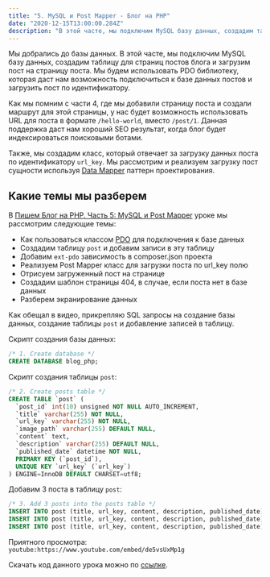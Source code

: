 ```yaml
---
title: "5. MySQL и Post Mapper - Блог на PHP"
date: "2020-12-15T13:00:00.284Z"
description: "В этой часте, мы подключим MySQL базу данных, создадим таблицу для страниц постов блога и загрузим пост на страницу поста. Также, мы выведем пост на страницу используя Post Mapper класс."
---
```


Мы добрались до базы данных. В этой часте, мы подключим MySQL базу данных, создадим таблицу для страниц постов блога и загрузим пост на страницу поста.
Мы будем использовать PDO библиотеку, которая даст нам возможность подключиться к базе данных постов и загрузить пост по идентификатору.

Как мы помним с части 4, где мы добавили страницу поста и создали маршрут для этой страницы, у нас будет возможность использовать URL для поста в формате `/hello-world`, вместо `/post/1`.
Данная поддержка даст нам хороший SEO результат, когда блог будет индексироваться поисковыми ботами. 

Также, мы создадим класс, который отвечает за загрузку данных поста по идентификатору `url_key`. Мы рассмотрим и реализуем загрузку пост сущности используя [Data Mapper](https://designpatternsphp.readthedocs.io/ru/latest/Structural/DataMapper/README.html) паттерн проектирования.

## Какие темы мы разберем
В [Пишем Блог на PHP. Часть 5: MySQL и Post Mapper](https://www.youtube.com/watch?v=de5vsUxMp1g) уроке мы рассмотрим следующие темы:
* Как пользоваться классом [PDO](https://www.php.net/manual/en/book.pdo.php) для подключения к базе данных
* Создадим таблицу `post` и добавим записи в эту таблицу
* Добавим `ext-pdo` зависимость в composer.json проекта
* Реализуем Post Mapper класс для загрузки поста по url_key полю
* Отрисуем загруженный пост на странице
* Создадим шаблон страницы 404, в случае, если поста нет в базе данных
* Разберем экранирование данных

Как обещал в видео, прикрепляю SQL запросы на создание базы данных, создание таблицы `post` и добавление записей в таблицу.

Скрипт создания базы данных:
```sql
/* 1. Create database */
CREATE DATABASE blog_php;
```

Скрипт создания таблицы `post`:
```sql
/* 2. Create posts table */
CREATE TABLE `post` (
  `post_id` int(10) unsigned NOT NULL AUTO_INCREMENT,
  `title` varchar(255) NOT NULL,
  `url_key` varchar(255) NOT NULL,
  `image_path` varchar(255) DEFAULT NULL,
  `content` text,
  `description` varchar(255) DEFAULT NULL,
  `published_date` datetime NOT NULL,
  PRIMARY KEY (`post_id`),
  UNIQUE KEY `url_key` (`url_key`)
) ENGINE=InnoDB DEFAULT CHARSET=utf8;
```

Добавим 3 поста в таблицу `post`:
```sql
/* 3. Add 3 posts into the posts table */
INSERT INTO post (title, url_key, content, description, published_date) VALUES ('Hello World', 'hello-world', 'Contrary to popular belief, Lorem Ipsum is not simply random text. It has roots in a piece of classical Latin literature from 45 BC, making it over 2000 years old. Richard McClintock, a Latin professor at Hampden-Sydney College in Virginia, looked up one of the more obscure Latin words, consectetur, from a Lorem Ipsum passage, and going through the cites of the word in classical literature, discovered the undoubtable source. Lorem Ipsum comes from sections 1.10.32 and 1.10.33 of "de Finibus Bonorum et Malorum" (The Extremes of Good and Evil) by Cicero, written in 45 BC. This book is a treatise on the theory of ethics, very popular during the Renaissance. The first line of Lorem Ipsum, "Lorem ipsum dolor sit amet..", comes from a line in section 1.10.32.', 'My first blog post', '2020-12-05 12:00:00');
INSERT INTO post (title, url_key, content, description, published_date) VALUES ('Second post', 'second-post', 'It is a long established fact that a reader will be distracted by the readable content of a page when looking at its layout. The point of using Lorem Ipsum is that it has a more-or-less normal distribution of letters, as opposed to using Content here, content here, making it look like readable English.', 'It is a long established fact that a reader will be distracted by the readable content of a page when looking at its layout. The point of using Lorem Ipsum is that it has a more-or-less normal distribution of letters, as opposed to using Content here, content here, making it look like readable English.','2020-12-09 12:00:00');
INSERT INTO post (title, url_key, content, description, published_date) VALUES ('My third post', 'my-third-post', 'There are many variations of passages of Lorem Ipsum available', 'There are many variations of passages of Lorem Ipsum available, but the majority have suffered alteration in some form, by injected humour, or randomised words which don''t look even slightly believable. If you are going to use a passage of Lorem Ipsum, you need to be sure there isn''t anything embarrassing hidden in the middle of text. All the Lorem Ipsum generators on the Internet tend to repeat predefined chunks as necessary, making this the first true generator on the Internet. It uses a dictionary of over 200 Latin words, combined with a handful of model sentence structures, to generate Lorem Ipsum which looks reasonable. The generated Lorem Ipsum is therefore always free from repetition, injected humour, or non-characteristic words etc.','2020-12-10 12:00:00');
```

Приятного просмотра:
`youtube:https://www.youtube.com/embed/de5vsUxMp1g`

Скачать код данного урока можно по [ссылке](https://github.com/mcspronko/php-blog-lessons/tree/master/lesson-5).
